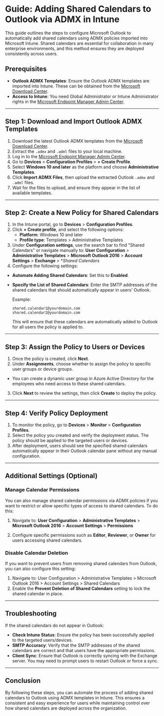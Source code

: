 # Guide: Adding Shared Calendars to Outlook via ADMX in Intune

This guide outlines the steps to configure Microsoft Outlook to automatically add shared calendars using ADMX policies imported into Microsoft Intune. Shared calendars are essential for collaboration in many enterprise environments, and this method ensures they are deployed consistently across users.

## Prerequisites

- **Outlook ADMX Templates**: Ensure the Outlook ADMX templates are imported into Intune. These can be obtained from the [Microsoft Download Center](https://www.microsoft.com/en-us/download/details.aspx?id=49030).
- **Access to Intune**: You need Global Administrator or Intune Administrator rights in the [Microsoft Endpoint Manager Admin Center](https://endpoint.microsoft.com).

---

## Step 1: Download and Import Outlook ADMX Templates

1. Download the latest Outlook ADMX templates from the [Microsoft Download Center](https://www.microsoft.com/en-us/download/details.aspx?id=49030).
2. Extract the `.admx` and `.adml` files to your local machine.
3. Log in to the [Microsoft Endpoint Manager Admin Center](https://endpoint.microsoft.com).
4. Go to **Devices** > **Configuration Profiles** > **+ Create Profile**.
5. Select **Windows 10 and later** as the platform and choose **Administrative Templates**.
6. Click **Import ADMX Files**, then upload the extracted Outlook `.admx` and `.adml` files.
7. Wait for the files to upload, and ensure they appear in the list of available templates.

---

## Step 2: Create a New Policy for Shared Calendars

1. In the Intune portal, go to **Devices** > **Configuration Profiles**.
2. Click **+ Create profile**, and select the following options:
   - **Platform**: Windows 10 and later
   - **Profile type**: Templates > Administrative Templates
3. Under **Configuration settings**, use the search bar to find "Shared Calendars" or navigate manually to: **User Configuration** > **Administrative Templates** > **Microsoft Outlook 2016** > **Account Settings** > **Exchange** > **Shared Calendars*
4. Configure the following settings:

- **Automate Adding Shared Calendars**: Set this to **Enabled**.
- **Specify the List of Shared Calendars**: Enter the SMTP addresses of the shared calendars that should automatically appear in users' Outlook.

  Example:
  ```
  shared.calendar1@yourdomain.com
  shared.calendar2@yourdomain.com
  ```
  This will ensure that these calendars are automatically added to Outlook for all users the policy is applied to.

---

## Step 3: Assign the Policy to Users or Devices

1. Once the policy is created, click **Next**.
2. Under **Assignments**, choose whether to assign the policy to specific user groups or device groups.
- You can create a dynamic user group in Azure Active Directory for the employees who need access to these shared calendars.
3. Click **Next** to review the settings, then click **Create** to deploy the policy.

---

## Step 4: Verify Policy Deployment

1. To monitor the policy, go to **Devices** > **Monitor** > **Configuration Profiles**.
2. Select the policy you created and verify the deployment status. The policy should be applied to the targeted users or devices.
3. After deployment, users should see the specified shared calendars automatically appear in their Outlook calendar pane without any manual configuration.

---

## Additional Settings (Optional)

### Manage Calendar Permissions

You can also manage shared calendar permissions via ADMX policies if you want to restrict or allow specific types of access to shared calendars. To do this:

1. Navigate to: **User Configuration** > **Administrative Templates** > **Microsoft Outlook 2016** > **Account Settings** > **Permissions**

2. Configure specific permissions such as **Editor**, **Reviewer**, or **Owner** for users accessing shared calendars.

### Disable Calendar Deletion

If you want to prevent users from removing shared calendars from Outlook, you can also configure this setting:

1. Navigate to: User Configuration > Administrative Templates > Microsoft Outlook 2016 > Account Settings > Shared Calendars
2. Enable the **Prevent Deletion of Shared Calendars** setting to lock the shared calendar in place.

---

## Troubleshooting

If the shared calendars do not appear in Outlook:

- **Check Intune Status**: Ensure the policy has been successfully applied to the targeted users/devices.
- **SMTP Accuracy**: Verify that the SMTP addresses of the shared calendars are correct and that users have the appropriate permissions.
- **Client Sync**: Ensure that Outlook is correctly syncing with the Exchange server. You may need to prompt users to restart Outlook or force a sync.

---

## Conclusion

By following these steps, you can automate the process of adding shared calendars to Outlook using ADMX templates in Intune. This ensures a consistent and easy experience for users while maintaining control over how shared calendars are deployed across the organization.
